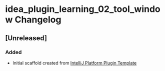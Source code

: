 <!-- Keep a Changelog guide -> https://keepachangelog.com -->

# idea_plugin_learning_02_tool_window Changelog

## [Unreleased]
### Added
- Initial scaffold created from [IntelliJ Platform Plugin Template](https://github.com/JetBrains/intellij-platform-plugin-template)
